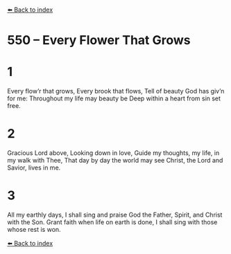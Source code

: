 [⬅️ Back to index](../README.md)

# 550 – Every Flower That Grows


# 1
Every flow’r that grows, Every brook that flows,
Tell of beauty God has giv’n for me:
Throughout my life may beauty be
Deep within a heart from sin set free.

# 2
Gracious Lord above, Looking down in love,
Guide my thoughts, my life, in my walk with Thee,
That day by day the world may see
Christ, the Lord and Savior, lives in me.

# 3
All my earthly days, I shall sing and praise
God the Father, Spirit, and Christ with the Son.
Grant faith when life on earth is done,
I shall sing with those whose rest is won.

[⬅️ Back to index](../README.md)
